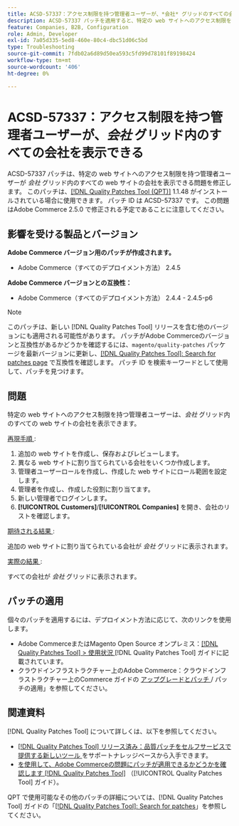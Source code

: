 ```yaml
---
title: ACSD-57337：アクセス制限を持つ管理者ユーザーが、*会社* グリッドのすべての会社を表示できる
description: ACSD-57337 パッチを適用すると、特定の web サイトへのアクセス制限を持つ管理者ユーザーが*会社* グリッドのすべての web サイトの会社を表示できるAdobe Commerceの問題を修正できます。
feature: Companies, B2B, Configuration
role: Admin, Developer
exl-id: 7a05d335-5ed8-460e-80c4-dbc51d06c5bd
type: Troubleshooting
source-git-commit: 7fdb02a6d89d50ea593c5fd99d78101f89198424
workflow-type: tm+mt
source-wordcount: '406'
ht-degree: 0%

---
```


# ACSD-57337：アクセス制限を持つ管理者ユーザーが、*会社* グリッド内のすべての会社を表示できる

ACSD-57337 パッチは、特定の web サイトへのアクセス制限を持つ管理者ユーザーが *会社* グリッド内のすべての web サイトの会社を表示できる問題を修正します。 このパッチは、[[!DNL Quality Patches Tool (QPT)]](https://experienceleague.adobe.com/en/docs/commerce-operations/tools/quality-patches-tool/quality-patches-tool-to-self-serve-quality-patches) 1.1.48 がインストールされている場合に使用できます。 パッチ ID は ACSD-57337 です。 この問題はAdobe Commerce 2.5.0 で修正される予定であることに注意してください。

## 影響を受ける製品とバージョン

**Adobe Commerce バージョン用のパッチが作成されます。**

* Adobe Commerce（すべてのデプロイメント方法） 2.4.5

**Adobe Commerce バージョンとの互換性：**

* Adobe Commerce（すべてのデプロイメント方法） 2.4.4 - 2.4.5-p6

>[!NOTE]
>
>このパッチは、新しい [!DNL Quality Patches Tool] リリースを含む他のバージョンにも適用される可能性があります。 パッチがAdobe Commerceのバージョンと互換性があるかどうかを確認するには、`magento/quality-patches` パッケージを最新バージョンに更新し、[[!DNL Quality Patches Tool]: Search for patches page](https://experienceleague.adobe.com/tools/commerce-quality-patches/index.html) で互換性を確認します。 パッチ ID を検索キーワードとして使用して、パッチを見つけます。

## 問題

特定の web サイトへのアクセス制限を持つ管理者ユーザーは、*会社* グリッド内のすべての web サイトの会社を表示できます。

<u> 再現手順 </u>:

1. 追加の web サイトを作成し、保存およびレビューします。
1. 異なる web サイトに割り当てられている会社をいくつか作成します。
1. 管理者ユーザーロールを作成し、作成した web サイトにロール範囲を設定します。
1. 管理者を作成し、作成した役割に割り当てます。
1. 新しい管理者でログインします。
1. **[!UICONTROL Customers]**/**[!UICONTROL Companies]** を開き、会社のリストを確認します。

<u> 期待される結果 </u>:

追加の web サイトに割り当てられている会社が *会社* グリッドに表示されます。

<u> 実際の結果 </u>:

すべての会社が *会社* グリッドに表示されます。

## パッチの適用

個々のパッチを適用するには、デプロイメント方法に応じて、次のリンクを使用します。

* Adobe CommerceまたはMagento Open Source オンプレミス：[[!DNL Quality Patches Tool] > 使用状況 ](/help/tools/quality-patches-tool/usage.md) [!DNL Quality Patches Tool] ガイドに記載されています。
* クラウドインフラストラクチャー上のAdobe Commerce：クラウドインフラストラクチャー上のCommerce ガイドの [ アップグレードとパッチ ](https://experienceleague.adobe.com/docs/commerce-cloud-service/user-guide/develop/upgrade/apply-patches.html)/ パッチの適用」を参照してください。

## 関連資料

[!DNL Quality Patches Tool] について詳しくは、以下を参照してください。

* [[!DNL Quality Patches Tool]  リリース済み：品質パッチをセルフサービスで提供する新しいツール ](https://experienceleague.adobe.com/en/docs/commerce-operations/tools/quality-patches-tool/quality-patches-tool-to-self-serve-quality-patches) をサポートナレッジベースから入手できます。
* [ を使用して、Adobe Commerceの問題にパッチが適用できるかどうかを確認します  [!DNL Quality Patches Tool]](/help/tools/quality-patches-tool/patches-available-in-qpt/check-patch-for-magento-issue-with-magento-quality-patches.md) （[!UICONTROL Quality Patches Tool] ガイド）。


QPT で使用可能なその他のパッチの詳細については、[!DNL Quality Patches Tool] ガイドの「[[!DNL Quality Patches Tool]: Search for patches](https://experienceleague.adobe.com/tools/commerce-quality-patches/index.html)」を参照してください。
